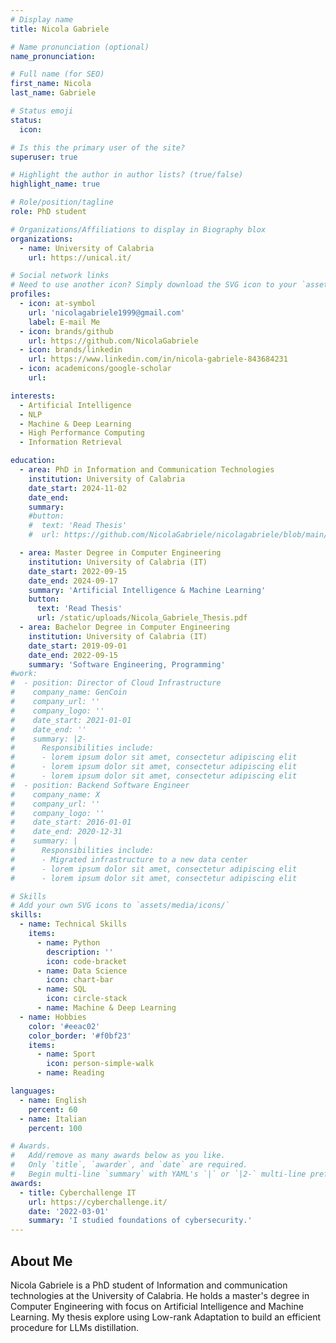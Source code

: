 ```yaml
---
# Display name
title: Nicola Gabriele

# Name pronunciation (optional)
name_pronunciation: 

# Full name (for SEO)
first_name: Nicola
last_name: Gabriele

# Status emoji
status:
  icon: 

# Is this the primary user of the site?
superuser: true

# Highlight the author in author lists? (true/false)
highlight_name: true

# Role/position/tagline
role: PhD student

# Organizations/Affiliations to display in Biography blox
organizations:
  - name: University of Calabria
    url: https://unical.it/

# Social network links
# Need to use another icon? Simply download the SVG icon to your `assets/media/icons/` folder.
profiles:
  - icon: at-symbol
    url: 'nicolagabriele1999@gmail.com'
    label: E-mail Me
  - icon: brands/github
    url: https://github.com/NicolaGabriele
  - icon: brands/linkedin
    url: https://www.linkedin.com/in/nicola-gabriele-843684231
  - icon: academicons/google-scholar
    url:

interests:
  - Artificial Intelligence
  - NLP
  - Machine & Deep Learning
  - High Performance Computing
  - Information Retrieval

education:
  - area: PhD in Information and Communication Technologies
    institution: University of Calabria
    date_start: 2024-11-02
    date_end: 
    summary:
    #button:
    #  text: 'Read Thesis'
    #  url: https://github.com/NicolaGabriele/nicolagabriele/blob/main/static/uploads/resume.pdf

  - area: Master Degree in Computer Engineering
    institution: University of Calabria (IT)
    date_start: 2022-09-15
    date_end: 2024-09-17
    summary: 'Artificial Intelligence & Machine Learning'
    button:
      text: 'Read Thesis'
      url: /static/uploads/Nicola_Gabriele_Thesis.pdf
  - area: Bachelor Degree in Computer Engineering
    institution: University of Calabria (IT)
    date_start: 2019-09-01
    date_end: 2022-09-15
    summary: 'Software Engineering, Programming'
#work:
#  - position: Director of Cloud Infrastructure
#    company_name: GenCoin
#    company_url: ''
#    company_logo: ''
#    date_start: 2021-01-01
#    date_end: ''
#    summary: |2-
#      Responsibilities include:
#      - lorem ipsum dolor sit amet, consectetur adipiscing elit
#      - lorem ipsum dolor sit amet, consectetur adipiscing elit
#      - lorem ipsum dolor sit amet, consectetur adipiscing elit
#  - position: Backend Software Engineer
#    company_name: X
#    company_url: ''
#    company_logo: ''
#    date_start: 2016-01-01
#    date_end: 2020-12-31
#    summary: |
#      Responsibilities include:
#      - Migrated infrastructure to a new data center
#      - lorem ipsum dolor sit amet, consectetur adipiscing elit
#      - lorem ipsum dolor sit amet, consectetur adipiscing elit

# Skills
# Add your own SVG icons to `assets/media/icons/`
skills:
  - name: Technical Skills
    items:
      - name: Python
        description: ''
        icon: code-bracket
      - name: Data Science
        icon: chart-bar
      - name: SQL
        icon: circle-stack
      - name: Machine & Deep Learning
  - name: Hobbies
    color: '#eeac02'
    color_border: '#f0bf23'
    items:
      - name: Sport
        icon: person-simple-walk
      - name: Reading

languages:
  - name: English
    percent: 60
  - name: Italian
    percent: 100

# Awards.
#   Add/remove as many awards below as you like.
#   Only `title`, `awarder`, and `date` are required.
#   Begin multi-line `summary` with YAML's `|` or `|2-` multi-line prefix and indent 2 spaces below.
awards:
  - title: Cyberchallenge IT
    url: https://cyberchallenge.it/
    date: '2022-03-01'
    summary: 'I studied foundations of cybersecurity.'
---
```


## About Me

Nicola Gabriele is a PhD student of Information and communication technologies at the University of Calabria. He holds a master's degree in Computer Engineering with focus on Artificial Intelligence and Machine Learning. My thesis explore using Low-rank Adaptation to build an efficient procedure for LLMs distillation.
